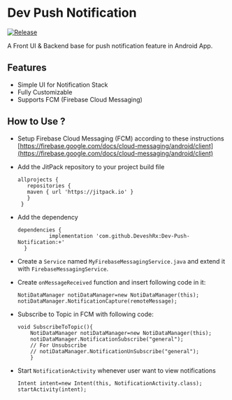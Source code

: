 # Dev Push Notification

[![Release](https://jitpack.io/v/DeveshRx/Dev-Push-Notification.svg)](https://jitpack.io/#DeveshRx/Dev-Push-Notification)

A Front UI & Backend base for push notification feature in Android App.

## Features

- Simple UI for Notification Stack
- Fully Customizable
- Supports FCM (Firebase Cloud Messaging)

## How to Use ?

- Setup Firebase Cloud Messaging (FCM) according to these instructions
  [https://firebase.google.com/docs/cloud-messaging/android/client](https://firebase.google.com/docs/cloud-messaging/android/client)

-  Add the JitPack repository to your project build file
   ```
   allprojects {
      repositories {
      maven { url 'https://jitpack.io' }
      }
    }

- Add the dependency
  ```
  dependencies {
	        implementation 'com.github.DeveshRx:Dev-Push-Notification:+'
	}

- Create a `Service` named `MyFirebaseMessagingService.java` and extend it with `FirebaseMessagingService`.

- Create `onMessageReceived` function and insert following code in it:
  
  ```
  NotiDataManager notiDataManager=new NotiDataManager(this);
  notiDataManager.NotificationCapture(remoteMessage);

- Subscribe to Topic in FCM with following code:
  ```
  void SubscribeToTopic(){
      NotiDataManager notiDataManager=new NotiDataManager(this);
      notiDataManager.NotificationSubscribe("general");
      // For Unsubscribe
      // notiDataManager.NotificationUnSubscribe("general");
      }

- Start `NotificationActivity` whenever user want to view notifications
  ```
  Intent intent=new Intent(this, NotificationActivity.class);
  startActivity(intent);
